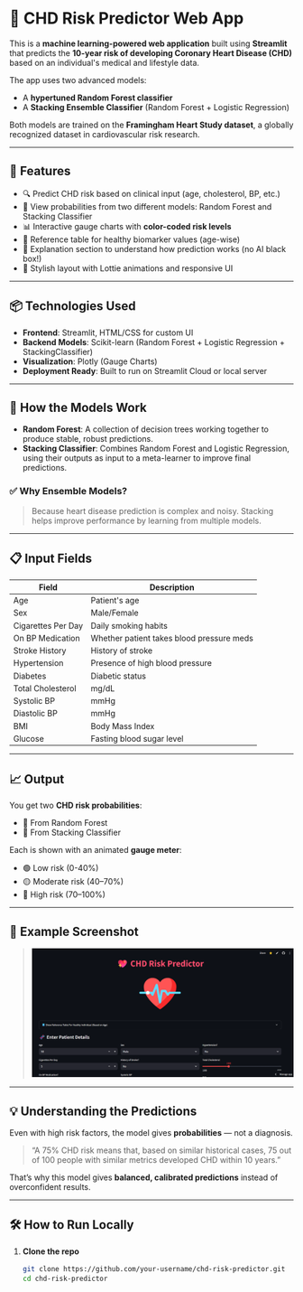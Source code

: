 # 💖 CHD Risk Predictor Web App

This is a **machine learning-powered web application** built using **Streamlit** that predicts the **10-year risk of developing Coronary Heart Disease (CHD)** based on an individual's medical and lifestyle data. 

The app uses two advanced models:
- A **hypertuned Random Forest classifier**
- A **Stacking Ensemble Classifier** (Random Forest + Logistic Regression)

Both models are trained on the **Framingham Heart Study dataset**, a globally recognized dataset in cardiovascular risk research.

---

## 🚀 Features

- 🔍 Predict CHD risk based on clinical input (age, cholesterol, BP, etc.)
- 🤖 View probabilities from two different models: Random Forest and Stacking Classifier
- 📊 Interactive gauge charts with **color-coded risk levels**
- 📘 Reference table for healthy biomarker values (age-wise)
- 📌 Explanation section to understand how prediction works (no AI black box!)
- 💅 Stylish layout with Lottie animations and responsive UI

---

## 📦 Technologies Used

- **Frontend**: Streamlit, HTML/CSS for custom UI
- **Backend Models**: Scikit-learn (Random Forest + Logistic Regression + StackingClassifier)
- **Visualization**: Plotly (Gauge Charts)
- **Deployment Ready**: Built to run on Streamlit Cloud or local server

---

## 🧠 How the Models Work

- **Random Forest**: A collection of decision trees working together to produce stable, robust predictions.
- **Stacking Classifier**: Combines Random Forest and Logistic Regression, using their outputs as input to a meta-learner to improve final predictions.

### ✅ Why Ensemble Models?
> Because heart disease prediction is complex and noisy. Stacking helps improve performance by learning from multiple models.

---

## 📋 Input Fields

| Field | Description |
|-------|-------------|
| Age | Patient's age |
| Sex | Male/Female |
| Cigarettes Per Day | Daily smoking habits |
| On BP Medication | Whether patient takes blood pressure meds |
| Stroke History | History of stroke |
| Hypertension | Presence of high blood pressure |
| Diabetes | Diabetic status |
| Total Cholesterol | mg/dL |
| Systolic BP | mmHg |
| Diastolic BP | mmHg |
| BMI | Body Mass Index |
| Glucose | Fasting blood sugar level |

---

## 📈 Output

You get two **CHD risk probabilities**:
- 🔹 From Random Forest
- 🔸 From Stacking Classifier

Each is shown with an animated **gauge meter**:
- 🟢 Low risk (0-40%)
- 🟡 Moderate risk (40–70%)
- 🔴 High risk (70–100%)

---

## 🧪 Example Screenshot

> ![App Screenshot](app_screenshot.png)  


---

## 💡 Understanding the Predictions

Even with high risk factors, the model gives **probabilities** — not a diagnosis.

> “A 75% CHD risk means that, based on similar historical cases, 75 out of 100 people with similar metrics developed CHD within 10 years.”

That’s why this model gives **balanced, calibrated predictions** instead of overconfident results.

---

## 🛠️ How to Run Locally

1. **Clone the repo**  
   ```bash
   git clone https://github.com/your-username/chd-risk-predictor.git
   cd chd-risk-predictor
